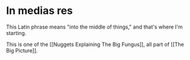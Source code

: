 # In medias res

This Latin phrase means "into the middle of things," and that's where I'm starting. 




This is one of the [[Nuggets Explaining The Big Fungus]], all part of [[The Big Picture]]. 